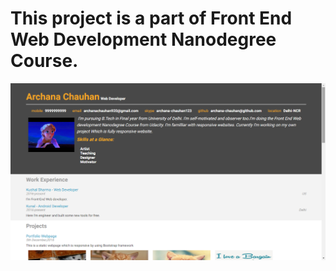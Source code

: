 # This project is a part of Front End Web Development Nanodegree Course.

![Banner Image](https://raw.githubusercontent.com/archana-chauhan/Online-Resume-Nanodegree-Project/master/images/readme_resume_1.png)